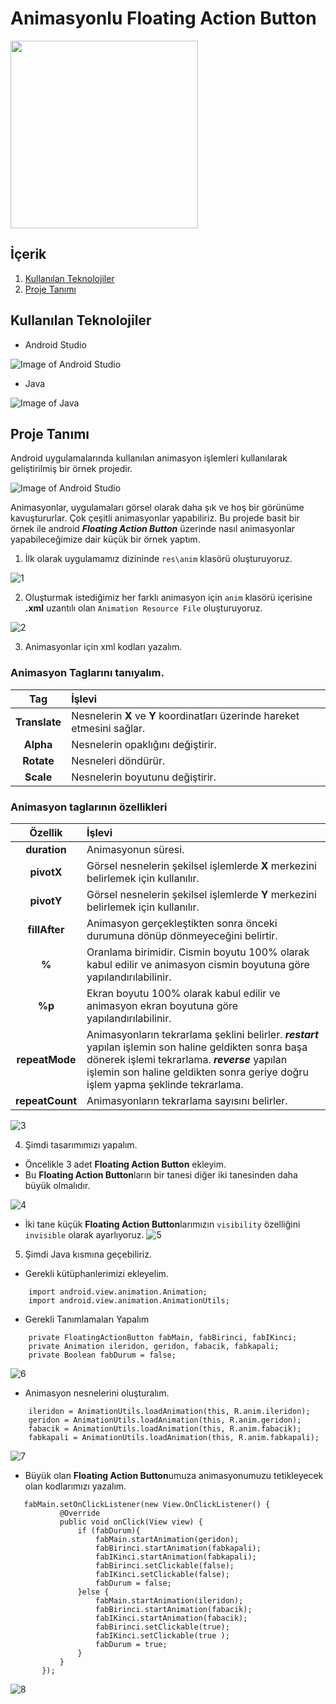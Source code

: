 # Animasyonlu Floating Action Button

<img src="https://user-images.githubusercontent.com/37263322/117293859-9db41500-ae7a-11eb-88d4-b6a9ad7e8a3d.gif" width="300">

## İçerik

1. [Kullanılan Teknolojiler](https://github.com/mehmetaydintr/Animasyonlu_Floating_Action_Button/blob/main/README.md#kullan%C4%B1lan-teknolojiler)
2. [Proje Tanımı](https://github.com/mehmetaydintr/Animasyonlu_Floating_Action_Button/blob/main/README.md#proje-tan%C4%B1m%C4%B1)

## Kullanılan Teknolojiler

  + Android Studio

![Image of Android Studio](https://www.xda-developers.com/files/2017/04/android-studio-logo.png)

  + Java

![Image of Java](https://yazilimamelesi.files.wordpress.com/2013/03/java_logo.jpg)


## Proje Tanımı

Android uygulamalarında kullanılan animasyon işlemleri kullanılarak geliştirilmiş bir örnek projedir.

![Image of Android Studio](https://lh3.googleusercontent.com/proxy/LVpV42NxM_jeKb3-hb6IpWic0gH97s-mIe2reqx-BOxxMifI6rMDJOYWwSQMCDe9zP002AIAqTeE9nDmkE2WBYU1_I0ssYsaKIpxHfapGuwgTpA9pSoC)

Animasyonlar, uygulamaları görsel olarak daha şık ve hoş bir görünüme kavuştururlar. Çok çeşitli animasyonlar yapabiliriz. Bu projede basit bir örnek ile android **_Floating Action Button_** üzerinde nasıl animasyonlar yapabileceğimize dair küçük bir örnek yaptım.

1. İlk olarak uygulamamız dizininde `res\anim` klasörü oluşturuyoruz.

![1](https://user-images.githubusercontent.com/37263322/117290744-d6ea8600-ae76-11eb-97f8-06fc6927e515.PNG)

2. Oluşturmak istediğimiz her farklı animasyon için `anim` klasörü içerisine **.xml** uzantılı olan `Animation Resource File` oluşturuyoruz.

![2](https://user-images.githubusercontent.com/37263322/117290769-de119400-ae76-11eb-9592-68dcbb0daf62.PNG)

3. Animasyonlar için xml kodları yazalım.
  
### **Animasyon Tag**larını tanıyalım.

| Tag | İşlevi |
|    :---:     |     :---       |
| **Translate** | Nesnelerin **X** ve **Y** koordinatları üzerinde hareket etmesini sağlar. |
| **Alpha** | Nesnelerin opaklığını değiştirir. |
| **Rotate** | Nesneleri döndürür. |
| **Scale** | Nesnelerin boyutunu değiştirir. |

### Animasyon taglarının özellikleri

| Özellik | İşlevi |
|    :---:     |     :---       |
| **duration** | Animasyonun süresi. |
| **pivotX** | Görsel nesnelerin şekilsel işlemlerde **X** merkezini belirlemek için kullanılır. |
| **pivotY** | Görsel nesnelerin şekilsel işlemlerde **Y** merkezini belirlemek için kullanılır. |
| **fillAfter** | Animasyon gerçekleştikten sonra önceki durumuna dönüp dönmeyeceğini belirtir. |
| **%** | Oranlama birimidir. Cismin boyutu 100% olarak kabul edilir ve animasyon cismin boyutuna göre yapılandırılabilinir. |
| **%p** | Ekran boyutu 100% olarak kabul edilir ve animasyon ekran boyutuna göre yapılandırılabilinir. |
| **repeatMode** | Animasyonların tekrarlama şeklini belirler. **_restart_** yapılan işlemin son haline geldikten sonra başa dönerek işlemi tekrarlama. **_reverse_** yapılan işlemin son haline geldikten sonra geriye doğru işlem yapma şeklinde tekrarlama. |
| **repeatCount** | Animasyonların tekrarlama sayısını belirler. |

![3](https://user-images.githubusercontent.com/37263322/117290915-09947e80-ae77-11eb-85c3-71a9456aaf98.png)

4. Şimdi tasarımımızı yapalım.
  
  + Öncelikle 3 adet **Floating Action Button** ekleyim.
  + Bu **Floating Action Button**ların bir tanesi diğer iki tanesinden daha büyük olmalıdır.

![4](https://user-images.githubusercontent.com/37263322/117292402-d521c200-ae78-11eb-8607-8b620828c08f.png)

  + İki tane küçük **Floating Action Button**larımızın `visibility` özelliğini `invisible` olarak ayarlıyoruz.
![5](https://user-images.githubusercontent.com/37263322/117292472-e9fe5580-ae78-11eb-8217-13092e35b3f3.png)



5. Şimdi Java kısmına geçebiliriz.
  
  + Gerekli kütüphanlerimizi ekleyelim.
      
```
    import android.view.animation.Animation;
    import android.view.animation.AnimationUtils;
```

  + Gerekli Tanımlamaları Yapalım

``` 
    private FloatingActionButton fabMain, fabBirinci, fabIKinci;
    private Animation ileridon, geridon, fabacik, fabkapali;
    private Boolean fabDurum = false;
```

![6](https://user-images.githubusercontent.com/37263322/117293365-f20ac500-ae79-11eb-8214-ffe17c127ba4.PNG)
       
  + Animasyon nesnelerini oluşturalım.
    
```
    ileridon = AnimationUtils.loadAnimation(this, R.anim.ileridon);
    geridon = AnimationUtils.loadAnimation(this, R.anim.geridon);
    fabacik = AnimationUtils.loadAnimation(this, R.anim.fabacik);
    fabkapali = AnimationUtils.loadAnimation(this, R.anim.fabkapali);
```

![7](https://user-images.githubusercontent.com/37263322/117293382-f9ca6980-ae79-11eb-9edc-e34ee21fbc78.PNG)

  + Büyük olan **Floating Action Button**umuza animasyonumuzu tetikleyecek olan kodlarımızı yazalım.
 
 ```
    fabMain.setOnClickListener(new View.OnClickListener() {
            @Override
            public void onClick(View view) {
                if (fabDurum){
                    fabMain.startAnimation(geridon);
                    fabBirinci.startAnimation(fabkapali);
                    fabIKinci.startAnimation(fabkapali);
                    fabBirinci.setClickable(false);
                    fabIKinci.setClickable(false);
                    fabDurum = false;
                }else {
                    fabMain.startAnimation(ileridon);
                    fabBirinci.startAnimation(fabacik);
                    fabIKinci.startAnimation(fabacik);
                    fabBirinci.setClickable(true);
                    fabIKinci.setClickable(true );
                    fabDurum = true;
                }
            }
        });
 ```
 
 ![8](https://user-images.githubusercontent.com/37263322/117293402-ffc04a80-ae79-11eb-81ff-b3eaf75b0d71.PNG)

